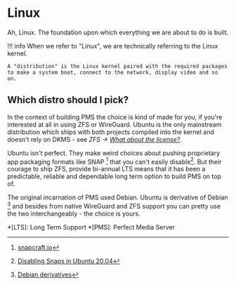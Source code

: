 # Linux

Ah, Linux. The foundation upon which everything we are about to do is built.

!!! info
    When we refer to "Linux", we are technically referring to the Linux kernel. 
    
    A "distribution" is the Linux kernel paired with the required packages to make a system boot, connect to the network, display video and so on.

## Which distro should I pick?

In the context of building PMS the choice is kind of made for you, if you're interested at all in using ZFS or WireGuard. Ubuntu is the only mainstream distribution which ships with both projects compiled into the kernel and doesn't rely on DKMS - see *ZFS -> [What about the license?](http://localhost:8000/tech-stack/zfs/#what-about-the-license)*.

Ubuntu isn't perfect. They make weird choices about pushing proprietary app packaging formats like SNAP [^1] that you can't easily disable[^2]. But their courage to ship ZFS, provide bi-annual LTS means that it has been a predictable, reliable and dependable long term option to build PMS on top of. 

The original incarnation of PMS used Debian. Ubuntu is derivative of Debian [^3] and besides from native WireGuard and ZFS support you can pretty use the two interchangeably - the choice is yours.

[^1]: [snapcraft.io](https://snapcraft.io/)
[^2]: [Disabling Snaps in Ubuntu 20.04](https://news.ycombinator.com/item?id=22972661)
[^3]: [Debian derivatives](https://www.debian.org/derivatives/)

*[LTS]: Long Term Support
*[PMS]: Perfect Media Server